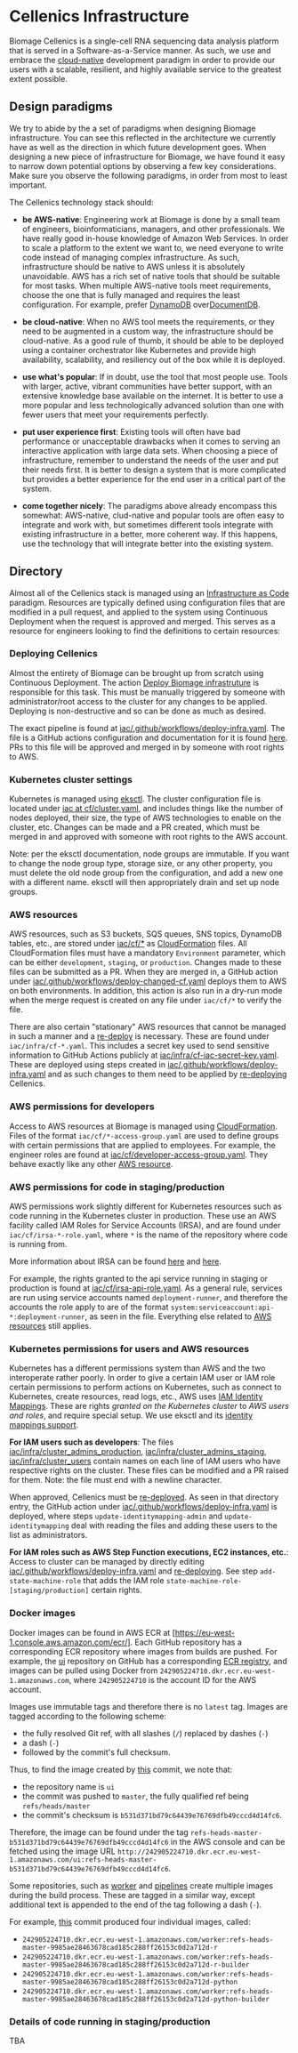 Cellenics Infrastructure
========================

Biomage Cellenics is a single-cell RNA sequencing data analysis platform that is served in a Software-as-a-Service manner. As such, we use and embrace the [cloud-native](https://en.wikipedia.org/wiki/Cloud_native_computing) development paradigm in order to provide our users with a scalable, resilient, and highly available service to the greatest extent possible.

Design paradigms
----------------

We try to abide by the a set of paradigms when designing Biomage infrastructure. You can see this reflected in the architecture we currently have as well as the direction in which future development goes. When designing a new piece of infrastructure for Biomage, we have found it easy to narrow down potential options by observing a few key considerations. Make sure you observe the following paradigms, in order from most to least important.

The Cellenics technology stack should:

* __be AWS-native__: Engineering work at Biomage is done by a small team of engineers, bioinformaticians, managers, and other professionals. We have really good in-house knowledge of Amazon Web Services. In order to scale a platform to the extent we want to, we need everyone to write code instead of managing complex infrastructure. As such, infrastructure should be native to AWS unless it is absolutely unavoidable. AWS has a rich set of native tools that should be suitable for most tasks. When multiple AWS-native tools meet requirements, choose the one that is fully managed and requires the least configuration. For example, prefer [DynamoDB](https://aws.amazon.com/dynamodb/) over[DocumentDB](https://aws.amazon.com/documentdb/).

* __be cloud-native__: When no AWS tool meets the requirements, or they need to be augmented in a custom way, the infrastructure should be cloud-native. As a good rule of thumb, it should be able to be deployed using a container orchestrator like Kubernetes and provide high availability, scalability, and resiliency out of the box while it is deployed.

* __use what's popular__: If in doubt, use the tool that most people use. Tools with larger, active, vibrant communities have better support, with an extensive knowledge base available on the internet. It is better to use a more popular and less technologically advanced solution than one with fewer users that meet your requirements perfectly.

* __put user experience first__: Existing tools will often have bad performance or unacceptable drawbacks when it comes to serving an interactive application with large data sets. When choosing a piece of infrastructure, remember to understand the needs of the user and put their needs first. It is better to design a system that is more complicated but provides a better experience for the end user in a critical part of the system.

* __come together nicely__: The paradigms above already encompass this somewhat: AWS-native, clud-native and popular tools are often easy to integrate and work with, but sometimes different tools integrate with existing infrastructure in a better, more coherent way. If this happens, use the technology that will integrate better into the existing system.

Directory
---------

Almost all of the Cellenics stack is managed using an [Infrastructure as Code](https://en.wikipedia.org/wiki/Infrastructure_as_code) paradigm. Resources are typically defined using configuration files that are modified in a pull request, and applied to the system using Continuous Deployment when the request is approved and merged. This serves as a resource for engineers looking to find the definitions to certain resources:

### Deploying Cellenics

Almost the entirety of Biomage can be brought up from scratch using Continuous Deployment. The action [Deploy Biomage infrastruture](https://github.com/hms-dbmi-cellenics/iac/actions/workflows/deploy-infra.yaml) is responsible for this task. This must be manually triggered by someone with administrator/root access to the cluster for any changes to be applied. Deploying is non-destructive and so can be done as much as desired.

The exact pipeline is found at [iac/.github/workflows/deploy-infra.yaml](https://github.com/hms-dbmi-cellenics/iac/blob/master/.github/workflows/deploy-infra.yaml). The file is a GitHub actions configuration and documentation for it is found [here](https://docs.github.com/en/actions). PRs to this file will be approved and merged in by someone with root rights to AWS.

### Kubernetes cluster settings

Kubernetes is managed using [eksctl](https://docs.aws.amazon.com/eks/latest/userguide/getting-started-eksctl.html). The cluster configuration file is located under [iac at cf/cluster.yaml](https://github.com/hms-dbmi-cellenics/iac/blob/master/infra/cluster.yaml), and includes things like the number of nodes deployed, their size, the type of AWS technologies to enable on the cluster, etc. Changes can be made and a PR created, which must be merged in and approved with someone with root rights to the AWS account.

Note: per the eksctl documentation, node groups are immutable. If you want to change the node group type, storage size, or any other property, you must delete the old node group from the configuration, and add a new one with a different name. eksctl will then appropriately drain and set up node groups.

### AWS resources

AWS resources, such as S3 buckets, SQS queues, SNS topics, DynamoDB tables, etc., are stored under [iac/cf/*](https://github.com/hms-dbmi-cellenics/iac/tree/master/cf) as [CloudFormation](https://aws.amazon.com/cloudformation/) files. All CloudFormation files must have a mandatory `Environment` parameter, which can be either `development`, `staging`, or `production`. Changes made to these files can be submitted as a PR. When they are merged in, a GitHub action under [iac/.github/workflows/deploy-changed-cf.yaml](https://github.com/hms-dbmi-cellenics/iac/blob/master/.github/workflows/deploy-changed-cf.yaml) deploys them to AWS on both environments. In addition, this action is also run in a dry-run mode when the merge request is created on any file under `iac/cf/*` to verify the file.

There are also certain "stationary" AWS resources that cannot be managed in such a manner and a [re-deploy](#deploying-Cellenics) is necessary. These are found under `iac/infra/cf-*.yaml`. This includes a secret key used to send sensitive information to GitHub Actions publicly at [iac/infra/cf-iac-secret-key.yaml](https://github.com/hms-dbmi-cellenics/iac/blob/master/infra/cf-iac-secret-key.yaml). These are deployed using steps created in [iac/.github/workflows/deploy-infra.yaml](https://github.com/hms-dbmi-cellenics/iac/blob/master/.github/workflows/deploy-infra.yaml) and as such changes to them need to be applied by [re-deploying](#deploying-Cellenics) Cellenics.

### AWS permissions for developers

Access to AWS resources at Biomage is managed using [CloudFormation](https://aws.amazon.com/cloudformation/). Files of the format `iac/cf/*-access-group.yaml` are used to define groups with certain permissions that are applied to employees. For example, the engineer roles are found at [iac/cf/developer-access-group.yaml](https://github.com/hms-dbmi-cellenics/iac/blob/master/cf/developer-access-group.yaml). They behave exactly like any other [AWS resource](#aws-resources).

### AWS permissions for code in staging/production

AWS permissions work slightly different for Kubernetes resources such as code running in the Kubernetes cluster in production. These use an AWS facility called IAM Roles for Service Accounts (IRSA), and are found under `iac/cf/irsa-*-role.yaml`, where `*` is the name of the repository where code is running from.

More information about IRSA can be found [here](https://docs.aws.amazon.com/eks/latest/userguide/create-service-account-iam-policy-and-role.html) and [here](https://docs.aws.amazon.com/eks/latest/userguide/specify-service-account-role.html).

For example, the rights granted to the api service running in staging or production is found at [iac/cf/irsa-api-role.yaml](https://github.com/hms-dbmi-cellenics/iac/blob/master/cf/irsa-api-role.yaml). As a general rule, services are run using service accounts named `deployment-runner`, and therefore the accounts the role apply to are of the format `system:serviceaccount:api-*:deployment-runner`, as seen in the file. Everything else related to [AWS resources](#aws-resources) still applies.

### Kubernetes permissions for users and AWS resources

Kubernetes has a different permissions system than AWS and the two interoperate rather poorly. In order to give a certain IAM user or IAM role certain permissions to perform actions on Kubernetes, such as connect to Kubernetes, create resources, read logs, etc., AWS uses [IAM Identity Mappings](https://docs.aws.amazon.com/eks/latest/userguide/add-user-role.html). These are rights *granted on the Kubernetes cluster* to *AWS users and roles*, and require special setup. We use eksctl and its [identity mappings support](https://eksctl.io/usage/iam-identity-mappings/).

__For IAM users such as developers__: The files [iac/infra/cluster_admins_production](https://github.com/hms-dbmi-cellenics/iac/blob/master/infra/cluster_admins_production), [iac/infra/cluster_admins_staging](https://github.com/hms-dbmi-cellenics/iac/blob/master/infra/cluster_admins_staging), [iac/infra/cluster_users](https://github.com/hms-dbmi-cellenics/iac/blob/master/infra/cluster_users) contain names on each line of IAM users who have respective rights on the cluster. These files can be modified and a PR raised for them. Note: the file must end with a newline character.

When approved, Cellenics must be [re-deployed](#deploying-Cellenics). As seen in that directory entry, the GitHub action under [iac/.github/workflows/deploy-infra.yaml](https://github.com/hms-dbmi-cellenics/iac/blob/master/.github/workflows/deploy-infra.yaml) is deployed, where steps `update-identitymapping-admin` and `update-identitymapping` deal with reading the files and adding these users to the list as administrators.

__For IAM roles such as AWS Step Function executions, EC2 instances, etc.__: Access to cluster can be managed by directly editing [iac/.github/workflows/deploy-infra.yaml](https://github.com/hms-dbmi-cellenics/iac/blob/master/.github/workflows/deploy-infra.yaml) and [re-deploying](#deploying-Cellenics). See step `add-state-machine-role` that adds the IAM role `state-machine-role-[staging/production]` certain rights.

### Docker images

Docker images can be found in AWS ECR at [https://eu-west-1.console.aws.amazon.com/ecr/]. Each GitHub repository has a corresponding ECR repository where images from builds are pushed. For example, the [ui](https://github.com/hms-dbmi-cellenics/ui) repository on GitHub has a corresponding [ECR registry](https://eu-west-1.console.aws.amazon.com/ecr/repositories/private/242905224710/ui?region=eu-west-1), and images can be pulled using Docker from `242905224710.dkr.ecr.eu-west-1.amazonaws.com`, where `242905224710` is the account ID for the AWS account.

Images use immutable tags and therefore there is no `latest` tag. Images are tagged according to the following scheme:

* the fully resolved Git ref, with all slashes (`/`) replaced by dashes (`-`)
* a dash (`-`)
* followed by the commit's full checksum.

Thus, to find the image created by [this](https://github.com/hms-dbmi-cellenics/ui/commit/b531d371bd79c64439e76769dfb49cccd4d14fc6) commit, we note that:

* the repository name is `ui`
* the commit was pushed to `master`, the fully qualified ref being `refs/heads/master`
* the commit's checksum is `b531d371bd79c64439e76769dfb49cccd4d14fc6`.

Therefore, the image can be found under the tag `refs-heads-master-b531d371bd79c64439e76769dfb49cccd4d14fc6` in the AWS console and can be fetched using the image URL `http://242905224710.dkr.ecr.eu-west-1.amazonaws.com/ui:refs-heads-master-b531d371bd79c64439e76769dfb49cccd4d14fc6`.

Some repositories, such as [worker](https://github.com/hms-dbmi-cellenics/worker) and [pipelines](https://github.com/hms-dbmi-cellenics/pipeline) create multiple images during the build process. These are tagged in a similar way, except additional text is appended to the end of the tag following a dash (`-`).

For example, [this](https://github.com/hms-dbmi-cellenics/worker/commit/9985ae28463678cad185c288ff26153c0d2a712d) commit produced four individual images, called:

* `242905224710.dkr.ecr.eu-west-1.amazonaws.com/worker:refs-heads-master-9985ae28463678cad185c288ff26153c0d2a712d-r`
* `242905224710.dkr.ecr.eu-west-1.amazonaws.com/worker:refs-heads-master-9985ae28463678cad185c288ff26153c0d2a712d-r-builder`
* `242905224710.dkr.ecr.eu-west-1.amazonaws.com/worker:refs-heads-master-9985ae28463678cad185c288ff26153c0d2a712d-python`
* `242905224710.dkr.ecr.eu-west-1.amazonaws.com/worker:refs-heads-master-9985ae28463678cad185c288ff26153c0d2a712d-python-builder`

### Details of code running in staging/production

TBA
